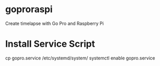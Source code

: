 # goproraspi
Create timelapse with Go Pro and Raspberry Pi


# Install Service Script
cp gopro.service /etc/systemd/system/
systemctl enable gopro.service
